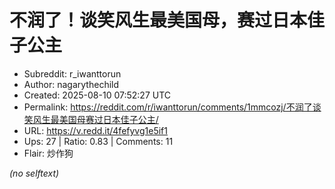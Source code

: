 # 不润了！谈笑风生最美国母，赛过日本佳子公主

- Subreddit: r_iwanttorun
- Author: nagarythechild
- Created: 2025-08-10 07:52:27 UTC
- Permalink: https://reddit.com/r/iwanttorun/comments/1mmcozj/不润了谈笑风生最美国母赛过日本佳子公主/
- URL: https://v.redd.it/4fefyvg1e5if1
- Ups: 27 | Ratio: 0.83 | Comments: 11
- Flair: 炒作狗

_(no selftext)_
